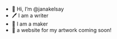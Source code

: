 - 👋 Hi, I’m @janakelsay
- 🖊 I am a writer
- 📖 I am a maker
- 🍓 a website for my artwork coming soon!

